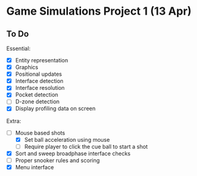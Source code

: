 # Game Simulations Project 1 (13 Apr)

## To Do

Essential:

- [x] Entity representation
- [x] Graphics
- [x] Positional updates
- [x] Interface detection
- [x] Interface resolution
- [x] Pocket detection
- [ ] D-zone detection
- [x] Display profiling data on screen

Extra:

- [ ] Mouse based shots
  - [x] Set ball acceleration using mouse
  - [ ] Require player to click the cue ball to start a shot
- [x] Sort and sweep broadphase interface checks
- [ ] Proper snooker rules and scoring
- [x] Menu interface
